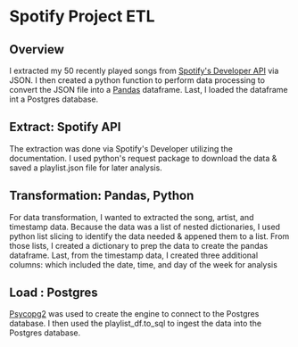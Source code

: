 # Spotify Project ETL
## Overview

I extracted my 50 recently played songs from [Spotify's Developer API](https://developer.spotify.com/console/get-recently-played/) via JSON. I then created a python function to perform data processing to convert the JSON file into a [Pandas](https://pandas.pydata.org/) dataframe. Last, I loaded the dataframe int a Postgres database.

## Extract: Spotify API
The extraction was done via Spotify's Developer utilizing the documentation. I used python's request package to download the data & saved a playlist.json file for later analysis.  

## Transformation: Pandas, Python
For data transformation, I wanted to extracted the song, artist, and timestamp data. Because the data was a list of nested dictionaries, I used python list slicing to identify the data needed & appened them to a list. From those lists, I created a dictionary to prep the data to create the pandas dataframe. Last, from the timestamp data, I created three additional columns: which included the date, time, and day of the week for analysis

## Load : Postgres 
[Psycopg2](https://pypi.org/project/psycopg2/) was used to create the engine to connect to the Postgres database. I then used the playlist_df.to_sql to ingest the data into the Postgres database.
